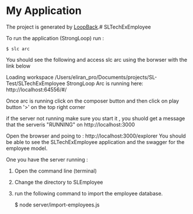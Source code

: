 # My Application

The project is generated by [LoopBack](http://loopback.io).# SLTechExEmployee

To run the application (StrongLoop) run :

    $ slc arc

You should see the following and access slc arc using the borwser with the link below 

Loading workspace /Users/eliran_pro/Documents/projects/SL-Test/SLTechExEmployee
StrongLoop Arc is running here: http://localhost:64556/#/


Once arc is running click on the composer button and then click on play button '>' on the top right corner 

if the server not running make sure you start it , you shuold get a message that the serveris "RUNNING" on http://localhost:3000

Open the browser and poing to : http://localhost:3000/explorer
You should be able to see the SLTechExEmployee application and the swagger for the employee model.

One you have the server running :

1. Open the command line (terminal) 
2. Change the directory to SLEmployee
3. run the following command to import the employee database.

    $ node server/import-employees.js
    
    

